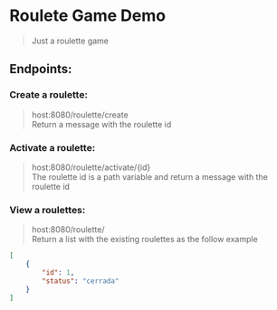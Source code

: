 # Roulete Game Demo
> Just a roulette game
## Endpoints:
### Create a roulette:
>host:8080/roulette/create   
>Return a message with the roulette id  
### Activate a roulette:
>host:8080/roulette/activate/{id}   
>The roulette id is a path variable and return a message with the roulette id
### View a roulettes:
>host:8080/roulette/   
>Return a list with the existing roulettes as the follow example
```json
[
    {
        "id": 1,
        "status": "cerrada"
    }
]
```
